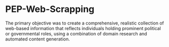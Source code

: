 # PEP-Web-Scrapping
The primary objective was to create a comprehensive, realistic collection of web-based information that reflects individuals holding prominent political or governmental roles, using a combination of domain research and automated content generation. 

